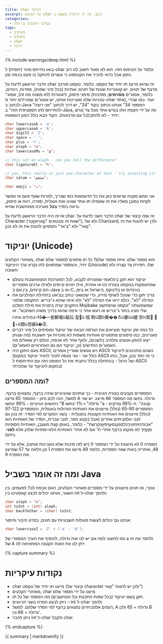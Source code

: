```yaml
---
title: char ויוניקוד
excerpt: על הטיפוס char ב-Java (וגם, מה זה יוניקוד)
categories:
  - צעדים ראשונים בג'אווה
tags:
  - משתנים
  - טיפוסים
  - char
  - יוניקוד
---
```


{% include warnings/deep.html %}

בואו נתייחס מהר (יחסית) ל-char ונלמד על הטיפוס הזה. הוא לא מאוד חשוב לנו רוב הזמן אבל כדאי להכיר את הקונספט כי עשויים להתקל בו פעם בכמה זמן. 

הדבר הראשון לדעת על char זה שהוא מייצג תו יחיד של טקסט. כלומר, טקסט מורכב מרצף של תווים. יש קטגוריות שונות של תווים: אותיות (בכל מיני שפות), ספרות, רווחים, סימני פיסוק, ליגטורות (לא משנה מה זה), אמוג'י (כלומר, אמוג'ים **מסוימים**; מסיבות טכניות שלא מעניינות אותנו, יש אמוג'ים שמכילים יותר מ-char אחד), ועוד. כמו שכדי לכתוב ב-Java "המספר $34$" אנחנו נכתוב בקוד "34", יש דרך לכתוב "אני רוצה להתייחס לתו הספציפית הזה" ב-Java, וזה על ידי הקפת התו בגרש אחד מכל צד (גרש יחיד - לא להתבלבל עם מרכאות). הקוד הבא כולל המון דוגמאות:

```java
char lowercaseA = 'a';
char uppercaseA = 'A';
char digit2 = '2';
char space = ' ';
char plus = '+';
char aleph = 'א';
char lowercaseMu = 'μ';

// this not an aleph - can you tell the difference?
char ligatureEl = 'ﭏ';

// yes, this really is just one character of text - try selecting it!
char salam = 'ﷵ';

char emoji = '☕';
```

אני ממש מקווה שרואים כאן את כל הדוגמאות כמו שצריך, למרות שאף פעם אי אפשר לקחת כמובן מאליו את זה שאפילו תו אחד שאינו אות אנגלית, ספרה, רווח או פיסוק, נראה בסדר **בכל** מערכת ממוחשבת שהיא.

אז זה היה הדבר הראשון לדעת על char. הדבר השני לדעת על char זה שזה קיצור של Character (שאת זה מבטאים "קָארַאקְטֵר"), ולא של Charizard, ולכן יש להגות את זה "קאר" ולא "צ'אר" ותפסיקו להגות את זה לא נכון. 

# יוניקוד (Unicode)

מאחורי הקלעים, char הוא מספר שלם. איזה מספר שלם? כל תו מתאים למספר שלם יחיד, והמספר שמתאים לתו נקרא ערך היוניקוד (Unicode) שלו. חפירת צד קצרה ולא חשובה:

* יוניקוד הוא תקן בינלאומי שמטרתו לקבוע, לכל המערכות הממוחשבות בעולם שמתעסקות בטקסט בצורה כזו או אחרת, אילו תווים קיימים ולאילו ערכים מספריים הם קיימים, בין אם ב-Java או ב-C, בווינדוס או בלינוקס, בישראל או ביפן
* צריך תקן כדי שנוכל לשתף מידע, כדי שכשאני כותב בצ'אט בתחילת המילניום את המילה "לא", כולם יראו את המילה "לא" ולא איזה שהוא ג'יבריש. התקופה שלפני התקנים יצרה ביפנית את מילת הסלנג Mojibake שמשמעותה "טקסט שהמחשב שלי מציג בתור ג'יבריש או רעש אחר כי איפה שהוא בדרך משהו השתבש". או במילים אחרו–‡å­�—묠䫡壠ù䶬纭 촲𧠠ú 椬 䩩ú頮ö鲠��츠ù寠ùù嬧 쩠ຠ椠࡬ ఩ 򬠺÷ö顠ù젱襣å�Œ. 
* כל כמה זמן יוניקוד מוציאים את הגרסה הבאה של יוניקוד ומוסיפים כל מיני דברים מעניינים, כמו סימונים מתמטיים ואותיות משפות לא מוכרות אך חשובות (מה שנותן ייצוג להמון אנשים ומלהיב בלשנים), ולאף אחד לא אכפת, וכולם רק שואלים מה האמוג'ים החדשים (כן, יוניקוד הם גם האחראיים לאמוג'ים).
* פעם התקן היה ASCII, ויש אנשים שעדיין אומרים ASCII כשהם מתכוונים ליוניקוד (כולל אני - אני מנסה לזכור להגיד יוניקוד במקום ASCII כי זה יותר נכון, אבל, כוחו של הרגל - בהתחלה בכלל כתבתי את כל הפוסט הזה עם התייחסות ל-ASCII במקום ליוניקוד עד שנזכרתי)

## ומה המספרים?

המספרים נקבעים בצורה הגיונית - כך שתווים שהגיוניים שיהיו ברצף, נמצאים ברצף. למשל, הנה לכם נתון - המספר 65 מייצג A גדולה. נחשו מה המספר 66 מייצג. יש שני ניחושים הגיוניים - 99% ינחשו "B גדולה" ו-1% ינחשו "a קטנה". ה-99% צודקים - המספרים 65-90 (כולל) מייצגים את האותיות הגדולות באנגלית, והמספרים 97-122 (כולל) מייצגים את האותיות הקטנות באנגלית - בשני המקרים לפי הסדר. זה נכון גם לגבי אלפביתים אחרים (אבל בקטע מוזר, לגבי עברית, הסדר של האותיות הוא "אבגדהוזחטיךכלםמןנסעףפץצקרשת" - כלומר, באופן קצת מעצבן, האותיות הסופיות םןץףך לא מוקמו ברצף אחרי ת' וגם לא אחרי האותיות הלא-סופיות שלהן אלא **לפני**. ניחא).

הספרה 0 לא מיוצגת על ידי המספר 0 (יש לזה סיבות שלא מעניינות אותנו), אלא על ידי 48, ואחריה באות שאר הספרות, כלומר 49 מייצג את הספרה 1 וכן הלאה עד 57 שמייצג את הספרה 9. 

# ומה זה אומר בשביל Java

אוקיי, אז תווים מיוצגים על ידי מספרים מאחורי הקלעים, האם אכפת לנו? לפעמים. בין השאר, אנחנו יכולים לבצע קאסטינג בין int ל-char ולהפך:

```java
char aleph = 'א';
int toInt = (int) aleph;
char backToChar = (char) toInt;
```

אנחנו גם יכולים לעשות פעולות חשבוניות עם תווים, בפרט חיבור וחיסור:

```java
char lowercaseZ = 'Z' + ('a' - 'A');
```

נסו לחשוב למה אם יש לנו אות גדולה, להוסיף את הערך המספרי של a ולחסר את זה של A ייתן לנו את האות הקטנה המתאימה לה.

{% capture summary %}

# נקודות עיקריות

- char מייצג תו יחיד של טקסט (קיצור של character ולכן יש להגות "קאר")
- מאחורי הקלעים, char מיוצג על ידי מספר שלם
- תקן בשם יוניקוד (בכל שפות התכנות וכל המחשבים) מה המספר של כל תו.
- ניתן לבצע המרה בשני הכיוונים – int ל-char ולהפך
- רצפים אלפביתיים נמצאים ברצף לפי הסדר שלהם. למשל, A גדולה = 65 ולכן B גדולה = 66 וכו'.
- ניתן לחבר int ל-char ולקבל char.

{% endcapture %}

<div class="notice">{{ summary | markdownify }}</div>